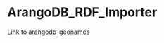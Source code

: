 # ArangoDB_RDF_Importer

Link to [arangodb-geonames](https://github.com/andybarilla/arangodb-geonames)
